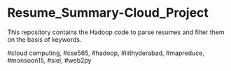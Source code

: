 # Resume_Summary-Cloud_Project
This repository contains the Hadoop code to parse resumes and filter them on the basis of keywords.

 #cloud computing, #cse565, #hadoop, #iiithyderabad, #mapreduce, #monsoon15, #siel, #web2py
